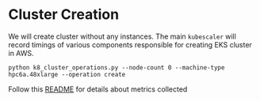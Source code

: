 # Cluster Creation 
We will create cluster without any instances. The main `kubescaler` will record timings of various components responsible for creating EKS cluster
in AWS.

```console
python k8_cluster_operations.py --node-count 0 --machine-type hpc6a.48xlarge --operation create
```

Follow this [README](https://github.com/converged-computing/kubescaler/blob/main/examples/aws/README.md) for details about metrics collected
